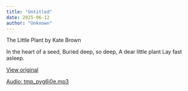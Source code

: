```yaml
---
title: "Untitled"
date: 2025-06-12
author: "Unknown"
---
```


The Little Plant by Kate Brown

In the heart of a seed,
Buried deep, so deep,
A dear little plant
Lay fast asleep.

[View original](https://t.me/c/2696929880/319)


[Audio: tmp_pyg6j0e.mp3](files/tmp_pyg6j0e.mp3)